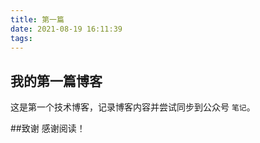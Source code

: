 ```yaml
---
title: 第一篇
date: 2021-08-19 16:11:39
tags:
---
```

## 我的第一篇博客
这是第一个技术博客，记录博客内容并尝试同步到公众号 `笔记`。

##致谢
感谢阅读！
